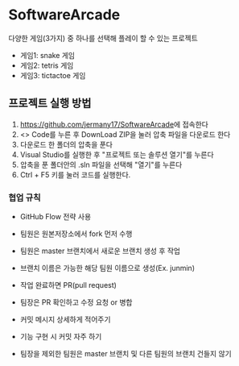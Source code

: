 # SoftwareArcade
다양한 게임(3가지) 중 하나를 선택해 플레이 할 수 있는 프로젝트
- 게임1: snake 게임
- 게임2: tetris 게임
- 게임3: tictactoe 게임 

## 프로젝트 실행 방법
1. <https://github.com/jermany17/SoftwareArcade>에 접속한다
2. <> Code를 누른 후 DownLoad ZIP을 눌러 압축 파일을 다운로드 한다
3. 다운로드 한 폴더의 압축을 푼다
4. Visual Studio를 실행한 후 "프로젝트 또는 솔루션 열기"를 누른다
5. 압축을 푼 폴더안의 .sln 파일을 선택해 "열기"를 누른다
5. Ctrl + F5 키를 눌러 코드를 실행한다.

### 협업 규칙 
- GitHub Flow 전략 사용 

- 팀원은 원본저장소에서 fork 먼저 수행  
- 팀원은 master 브랜치에서 새로운 브랜치 생성 후 작업 
- 브랜치 이름은 가능한 해당 팀원 이름으로 생성(Ex. junmin)
- 작업 완료하면 PR(pull request) 
- 팀장은 PR 확인하고 수정 요청 or 병합

- 커밋 메시지 상세하게 적어주기
- 기능 구현 시 커밋 자주 하기
- 팀장을 제외한 팀원은 master 브랜치 및 다른 팀원의 브랜치 건들지 않기 